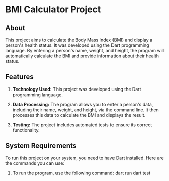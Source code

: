 # BMI Calculator Project

## About

This project aims to calculate the Body Mass Index (BMI) and display a person's health status. It was developed using the Dart programming language. By entering a person's name, weight, and height, the program will automatically calculate the BMI and provide information about their health status.

## Features

1. **Technology Used:** This project was developed using the Dart programming language.

2. **Data Processing:** The program allows you to enter a person's data, including their name, weight, and height, via the command line. It then processes this data to calculate the BMI and displays the result.

3. **Testing:** The project includes automated tests to ensure its correct functionality.

## System Requirements

To run this project on your system, you need to have Dart installed. Here are the commands you can use:

1. To run the program, use the following command:
   dart run
   dart test
